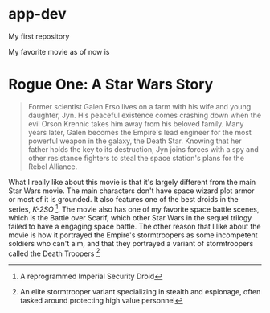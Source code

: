 # app-dev
My first repository

My favorite movie as of now is
# Rogue One: A Star Wars Story

> Former scientist Galen Erso lives on a farm with his wife and young daughter, Jyn. His peaceful existence comes crashing down when the evil Orson Krennic takes him away from his beloved family. Many years later, Galen becomes the Empire's lead engineer for the most powerful weapon in the galaxy, the Death Star. Knowing that her father holds the key to its destruction, Jyn joins forces with a spy and other resistance fighters to steal the space station's plans for the Rebel Alliance.

What I really like about this movie is that it's largely different from the main Star Wars movie. The main characters don't have space wizard plot armor or most of it is grounded. It also features one of the best droids in the series, *K-2SO* [^1]. The movie also has one of my favorite space battle scenes, which is the Battle over Scarif, which other Star Wars in the sequel trilogy failed to have a engaging space battle. The other reason that I like about the movie is how it portrayed the Empire's stormtroopers as some incompetent soldiers who can't aim, and that they portrayed a variant of stormtroopers called the Death Troopers [^2]

[^1]: A reprogrammed Imperial Security Droid
[^2]: An elite stormtrooper variant specializing in stealth and espionage, often tasked around protecting high value personnel
